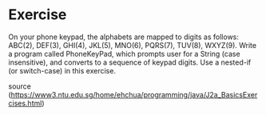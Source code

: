 # Exercise

On your phone keypad, the alphabets are mapped to digits as follows: ABC(2), DEF(3), GHI(4), JKL(5), MNO(6), PQRS(7), TUV(8), WXYZ(9). Write a program called PhoneKeyPad, which prompts user for a String (case insensitive), and converts to a sequence of keypad digits. Use a nested-if (or switch-case) in this exercise.

source (https://www3.ntu.edu.sg/home/ehchua/programming/java/J2a_BasicsExercises.html)
